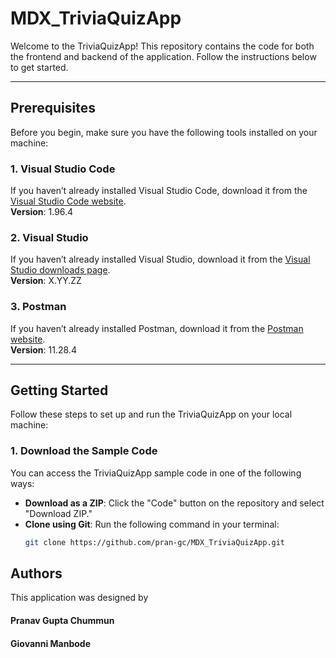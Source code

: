 # MDX_TriviaQuizApp

Welcome to the TriviaQuizApp! This repository contains the code for both the frontend and backend of the application. Follow the instructions below to get started.

---

## Prerequisites

Before you begin, make sure you have the following tools installed on your machine:

### 1. Visual Studio Code
If you haven’t already installed Visual Studio Code, download it from the [Visual Studio Code website](https://code.visualstudio.com/).  
**Version**: 1.96.4

### 2. Visual Studio
If you haven’t already installed Visual Studio, download it from the [Visual Studio downloads page](https://visualstudio.microsoft.com/downloads/).  
**Version**: X.YY.ZZ

### 3. Postman
If you haven’t already installed Postman, download it from the [Postman website](https://www.postman.com/downloads/).  
**Version**: 11.28.4

---

## Getting Started

Follow these steps to set up and run the TriviaQuizApp on your local machine:

### 1. Download the Sample Code
You can access the TriviaQuizApp sample code in one of the following ways:
- **Download as a ZIP**: Click the "Code" button on the repository and select "Download ZIP."
- **Clone using Git**: Run the following command in your terminal:
  ```bash
  git clone https://github.com/pran-gc/MDX_TriviaQuizApp.git

## Authors
This application was designed by
#### Pranav Gupta Chummun
#### Giovanni Manbode
